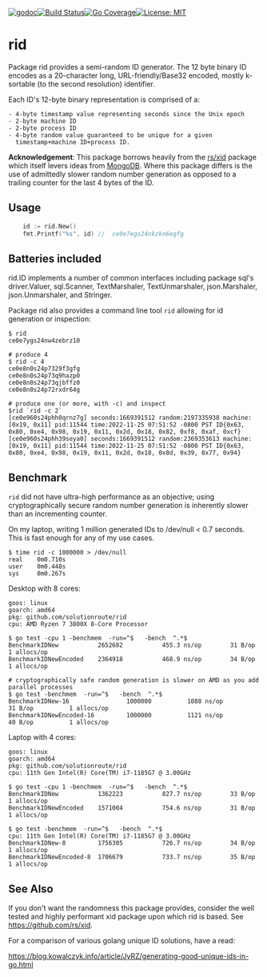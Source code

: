 [![godoc](http://img.shields.io/badge/godev-reference-blue.svg?style=flat)](https://pkg.go.dev/github.com/solutionroute/rid?tab=doc)[![Build Status](https://travis-ci.org/solutionroute/rid.svg?branch=master)](https://travis-ci.org/solutionroute/rid)[![Go Coverage](https://img.shields.io/badge/coverage-98.3%25-brightgreen.svg?style=flat)](http://gocover.io/github.com/solutionroute/rid)[![License: MIT](https://img.shields.io/badge/License-MIT-yellow.svg)](https://opensource.org/licenses/MIT)

# rid

Package rid provides a semi-random ID generator. The 12 byte binary ID encodes
as a 20-character long, URL-friendly/Base32 encoded, mostly k-sortable (to the
second resolution) identifier.

Each ID's 12-byte binary representation is comprised of a:

    - 4-byte timestamp value representing seconds since the Unix epoch
    - 2-byte machine ID
    - 2-byte process ID
    - 4-byte random value guaranteed to be unique for a given 
      timestamp+machine ID+process ID.

**Acknowledgement**: This package borrows heavily from the
[rs/xid](https://github.com/rs/xid) package which itself levers ideas from
[MongoDB](https://docs.mongodb.com/manual/reference/method/ObjectId/). Where
this package differs is the use of admittedly slower random number generation
as opposed to a trailing counter for the last 4 bytes of the ID.

## Usage

```go
    id := rid.New()
    fmt.Printf("%s", id) //  ce0e7egs24nkzkn6egfg
```

## Batteries included

rid.ID implements a number of common interfaces including package sql's
driver.Valuer, sql.Scanner, TextMarshaler, TextUnmarshaler, json.Marshaler,
json.Unmarshaler, and Stringer.

Package rid also provides a command line tool `rid` allowing for id generation
or inspection:

    $ rid
    ce0e7ygs24nw4zebrz10

    # produce 4
    $ rid -c 4
    ce0e8n0s24p7329f3gfg
    ce0e8n0s24p73q9hazp0
    ce0e8n0s24p73qjbffz0
    ce0e8n0s24p72rxdr64g

    # produce one (or more, with -c) and inspect
    $rid `rid -c 2`
    [ce0e960s24phh0qrnz7g] seconds:1669391512 random:2197335938 machine:[0x19, 0x11] pid:11544 time:2022-11-25 07:51:52 -0800 PST ID{0x63, 0x80, 0xe4, 0x98, 0x19, 0x11, 0x2d, 0x18, 0x82, 0xf8, 0xaf, 0xcf}
    [ce0e960s24phh39seya0] seconds:1669391512 random:2369353613 machine:[0x19, 0x11] pid:11544 time:2022-11-25 07:51:52 -0800 PST ID{0x63, 0x80, 0xe4, 0x98, 0x19, 0x11, 0x2d, 0x18, 0x8d, 0x39, 0x77, 0x94}

## Benchmark

`rid` did not have ultra-high performance as an objective; using
cryptographically secure random number generation is inherently slower than an
incrementing counter.

On my laptop, writing 1 million generated IDs to /dev/null < 0.7 seconds. This
is fast enough for any of my use cases.

    $ time rid -c 1000000 > /dev/null
    real    0m0.710s
    user    0m0.448s
    sys	    0m0.267s

Desktop with 8 cores:

    goos: linux
    goarch: amd64
    pkg: github.com/solutionroute/rid
    cpu: AMD Ryzen 7 3800X 8-Core Processor             

    $ go test -cpu 1 -benchmem  -run=^$   -bench  ^.*$
    BenchmarkIDNew        	 2652682	       455.3 ns/op	      31 B/op	       1 allocs/op
    BenchmarkIDNewEncoded 	 2364918	       468.9 ns/op	      34 B/op	       1 allocs/op

    # cryptographically safe random generation is slower on AMD as you add parallel processes
    $ go test -benchmem  -run=^$   -bench  ^.*$
    BenchmarkIDNew-16           	 1000000	      1088 ns/op	      31 B/op	       1 allocs/op
    BenchmarkIDNewEncoded-16    	 1000000	      1121 ns/op	      40 B/op	       1 allocs/op

Laptop with 4 cores:

    goos: linux
    goarch: amd64
    pkg: github.com/solutionroute/rid
    cpu: 11th Gen Intel(R) Core(TM) i7-1185G7 @ 3.00GHz

    $ go test -cpu 1 -benchmem  -run=^$   -bench  ^.*$ 
    BenchmarkIDNew        	 1362223	       827.7 ns/op	      33 B/op	       1 allocs/op
    BenchmarkIDNewEncoded 	 1571004	       754.6 ns/op	      31 B/op	       1 allocs/op

    $ go test -benchmem  -run=^$   -bench  ^.*$ 
    cpu: 11th Gen Intel(R) Core(TM) i7-1185G7 @ 3.00GHz
    BenchmarkIDNew-8         1756305	       726.7 ns/op	      34 B/op	       1 allocs/op
    BenchmarkIDNewEncoded-8  1706679	       733.7 ns/op	      35 B/op	       1 allocs/op

## See Also

If you don't want the randomness this package provides, consider the well
tested and highly performant xid package upon which rid is based. See
https://github.com/rs/xid.

For a comparison of various golang unique ID solutions, have a read:

https://blog.kowalczyk.info/article/JyRZ/generating-good-unique-ids-in-go.html

